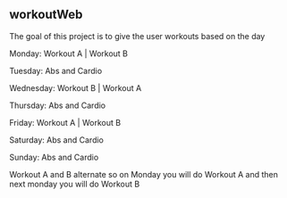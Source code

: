 ## workoutWeb

The goal of this project is to give the user workouts based on the day

Monday: Workout A | Workout B

Tuesday: Abs and Cardio

Wednesday: Workout B | Workout A

Thursday: Abs and Cardio

Friday: Workout A | Workout B

Saturday: Abs and Cardio

Sunday: Abs and Cardio

Workout A and B alternate so on Monday you will do Workout A and then next monday you will do Workout B
